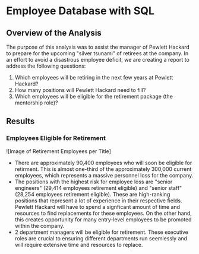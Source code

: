 # Employee Database with SQL
## Overview of the Analysis
The purpose of this analysis was to assist the manager of Pewlett Hackard to prepare for the upcoming "silver tsunami" of retirees at the company. In an effort to avoid a disastrous employee deficit, we are creating a report to address the following questions: 
1. Which employees will be retiring in the next few years at Pewlett Hackard?
2. How many positions will Pewlett Hackard need to fill?
3. Which employees will be eligible for the retirement package (the mentorship role)?

## Results
### Employees Eligible for Retirement

![Image of Retirement Employees per Title]

- There are approximately 90,400 employees who will soon be eligible for retirment. This is almost one-third of the approximately 300,000 current employees, which represents a massive personnel loss for the company.
- The positions with the highest risk for employee loss are "senior engineers" (29,414 employees retirement eligible) and "senior staff" (28,254 employees retirement eligible). These are high-ranking positions that represent a lot of experience in their respective fields. Pewlett Hackard will have to spend a signficant amount of time and resources to find replacements for these employees. On the other hand, this creates opportunity for many entry-level employees to be promoted within the company. 
- 2 department managers will be eligible for retirement. These executive roles are crucial to ensuring different departments run seemlessly and will require extensive time and resources to replace. 

